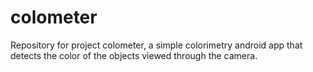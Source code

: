 colometer
=========

Repository for project colometer, a simple colorimetry android app that detects the color of the objects viewed through the camera.
